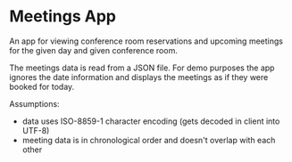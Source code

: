 # Meetings App

An app for viewing conference room reservations and upcoming meetings for the given day and given conference room.

The meetings data is read from a JSON file. For demo purposes the app ignores the date information and displays the meetings as if they were booked for today.

Assumptions:

- data uses ISO-8859-1 character encoding (gets decoded in client into UTF-8)
- meeting data is in chronological order and doesn't overlap with each other
